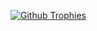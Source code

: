 [![Github Trophies](https://github-profile-trophy.vercel.app/?username=rajeev-k47&theme=transparent&no-bg=true&margin-w=15&margin-h=10&row=1&column=6&count_private=true)]()
